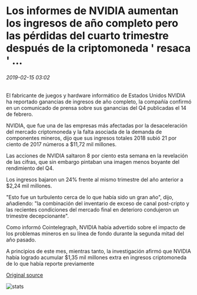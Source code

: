 # Los informes de NVIDIA aumentan los ingresos de año completo pero las pérdidas del cuarto trimestre después de la criptomoneda ' resaca ' ...

###### 2019-02-15 03:02

El fabricante de juegos y hardware informático de Estados Unidos NVIDIA ha reportado ganancias de ingresos de año completo, la compañía confirmó en un comunicado de prensa sobre sus ganancias del Q4 publicadas el 14 de febrero.

NVIDIA, que fue una de las empresas más afectadas por la desaceleración del mercado criptomoneda y la falta asociada de la demanda de componentes mineros, dijo que sus ingresos totales 2018 subió 21 por ciento de 2017 números a $11,72 mil millones.

Las acciones de NVIDIA saltaron 8 por ciento esta semana en la revelación de las cifras, que sin embargo pintaban una imagen menos boyante del rendimiento del Q4.

Los ingresos bajaron un 24% frente al mismo trimestre del año anterior a $2,24 mil millones.

"Esto fue un turbulento cerca de lo que había sido un gran año", dijo, añadiendo: "la combinación del inventario de exceso de canal post-cripto y las recientes condiciones del mercado final en deterioro condujeron un trimestre decepcionante".

Como informó Cointelegraph, NVIDIA había advertido sobre el impacto de los problemas mineros en su línea de fondo durante la segunda mitad del año pasado.

A principios de este mes, mientras tanto, la investigación afirmó que NVIDIA había logrado acumular $1,35 mil millones extra en ingresos criptomoneda de lo que había reporte previamente

[Original source](https://cointelegraph.com/news/nvidia-reports-full-year-revenue-increases-but-q4-losses-after-cryptocurrency-hangover)

![stats](https://c.statcounter.com/11760860/0/a89fa40b/1/ "stats")